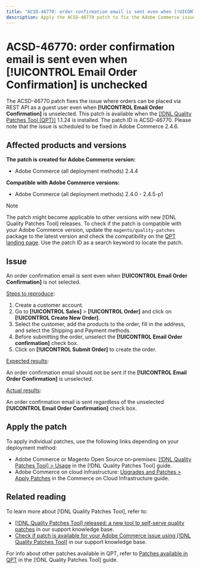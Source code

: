 ```yaml
---
title: "ACSD-46770: order confirmation email is sent even when [!UICONTROL Email Order Confirmation] is unchecked"
description: Apply the ACSD-46770 patch to fix the Adobe Commerce issue where order confirmation emails are sent even when [!UICONTROL Email Order Confirmation] is not selected.
---
```


# ACSD-46770: order confirmation email is sent even when **[!UICONTROL Email Order Confirmation]** is unchecked

The ACSD-46770 patch fixes the issue where orders can be placed via REST API as a guest user even when **[!UICONTROL Email Order Confirmation]** is unselected. This patch is available when the [[!DNL Quality Patches Tool (QPT)]](/help/announcements/adobe-commerce-announcements/magento-quality-patches-released-new-tool-to-self-serve-quality-patches.md) 1.1.24 is installed. The patch ID is ACSD-46770. Please note that the issue is scheduled to be fixed in Adobe Commerce 2.4.6.

## Affected products and versions

**The patch is created for Adobe Commerce version:**

* Adobe Commerce (all deployment methods) 2.4.4

**Compatible with Adobe Commerce versions:**

* Adobe Commerce (all deployment methods) 2.4.0 - 2.4.5-p1

>[!NOTE]
>
>The patch might become applicable to other versions with new [!DNL Quality Patches Tool] releases. To check if the patch is compatible with your Adobe Commerce version, update the `magento/quality-patches` package to the latest version and check the compatibility on the [QPT landing page](https://experienceleague.adobe.com/tools/commerce-quality-patches/index.html). Use the patch ID as a search keyword to locate the patch.

## Issue

An order confirmation email is sent even when **[!UICONTROL Email Order Confirmation]** is not selected.

<u>Steps to reproduce</u>:

1. Create a customer account.
1. Go to **[!UICONTROL Sales]** > **[!UICONTROL Order]** and click on  **[!UICONTROL Create New Order]**.
1. Select the customer, add the products to the order, fill in the address, and select the Shipping and Payment methods.
1. Before submitting the order, unselect the **[!UICONTROL Email Order confirmation]** check box.
1. Click on **[!UICONTROL Submit Order]** to create the order.

<u>Expected results</u>:

An order confirmation email should not be sent if the **[!UICONTROL Email Order Confirmation]** is unselected.

<u>Actual results</u>:

An order confirmation email is sent regardless of the unselected **[!UICONTROL Email Order Confirmation]** check box.

## Apply the patch

To apply individual patches, use the following links depending on your deployment method:

* Adobe Commerce or Magento Open Source on-premises: [[!DNL Quality Patches Tool] > Usage](https://experienceleague.adobe.com/docs/commerce-operations/tools/quality-patches-tool/usage.html) in the [!DNL Quality Patches Tool] guide.
* Adobe Commerce on cloud infrastructure: [Upgrades and Patches > Apply Patches](https://experienceleague.adobe.com/docs/commerce-cloud-service/user-guide/develop/upgrade/apply-patches.html) in the Commerce on Cloud Infrastructure guide.

## Related reading

To learn more about [!DNL Quality Patches Tool], refer to:

* [[!DNL Quality Patches Tool] released: a new tool to self-serve quality patches](/help/announcements/adobe-commerce-announcements/magento-quality-patches-released-new-tool-to-self-serve-quality-patches.md) in our support knowledge base.
* [Check if patch is available for your Adobe Commerce issue using [!DNL Quality Patches Tool]](/help/support-tools/patches-available-in-qpt-tool/check-patch-for-magento-issue-with-magento-quality-patches.md) in our support knowledge base.

For info about other patches available in QPT, refer to [Patches available in QPT](https://experienceleague.adobe.com/tools/commerce-quality-patches/index.html) in the [!DNL Quality Patches Tool] guide.
